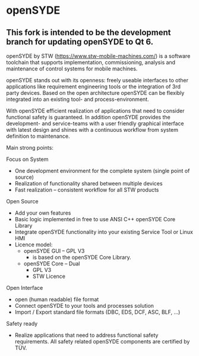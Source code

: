 # openSYDE

This fork is intended to be the development branch for updating openSYDE to Qt 6.
--------------------------------------------------------------------------------------

openSYDE by STW (https://www.stw-mobile-machines.com/) is a software toolchain that supports implementation, commissioning, analysis and maintenance of control systems for mobile machines.

openSYDE stands out with its openness: freely useable interfaces to other applications like requirement engineering tools or the integration of 3rd party devices. Based on the open architecture openSYDE can be flexibly integrated into an existing tool- and process-environment.

With openSYDE efficient realization of applications that need to consider functional safety is guaranteed. 
In addition openSYDE provides the development- and service-teams with a user friendly graphical interface with latest design and shines with a continuous workflow from system definition to maintenance.

Main strong points:

Focus on System

- One development environment for the complete system (single point of source)
- Realization of functionality shared between multiple devices
- Fast realization – consistent workflow for all STW products

Open Source

-	Add your own features
-	Basic logic implemented in free to use ANSI C++ openSYDE Core Library
-	Integrate openSYDE functionality into your existing Service Tool or Linux HMI
- Licence model:
  - openSYDE GUI – GPL V3
    - is based on the openSYDE Core Library.
  -	openSYDE Core – Dual
    -	GPL V3
    -	STW Licence

Open Interface
-	open (human readable) file format
-	Connect openSYDE to your tools and processes solution
-	Import / Export standard file formats (DBC, EDS, DCF, ASC, BLF, …)

Safety ready
-	Realize applications that need to address functional safety requirements. All safety related openSYDE components are certified by TÜV.
